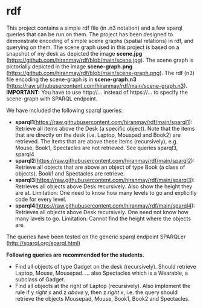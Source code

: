 # rdf
This project contains a simple rdf file (in .n3 notation) and a few sparql queries that can be run on them. The project has been designed to demonstrate encoding of simple scene graphs (spatial relations) in rdf, and querying on them. 
The scene graph used in this project is based on a snapshot of my desk as depicted the image **scene.jpg** (https://github.com/hiranmay/rdf/blob/main/scene.jpg). 
The scene graph is pictorially depicted in the image **scene-graph.png** (https://github.com/hiranmay/rdf/blob/main/scene-graph.png).
The rdf (n3) file encoding the scene-graph is in **scene-graph.n3** (https://raw.githubusercontent.com/hiranmay/rdf/main/scene-graph.n3). 
  **IMPORTANT:** You have to use http://... instead of https://... to specify the scene-graph with SPARQL endpoint.

We have included the following sparql queries:
* **sparql1**(https://raw.githubusercontent.com/hiranmay/rdf/main/sparql1): Retrieve all items above the Desk (a specific object). Note that the items that are directly on the desk (i.e. Laptop, Mouspad and Book2) are retrieved. The items that are above these items (recursively), e.g. Mouse, Book1, Spectacles are not retrieved. See queries sparql3, sparql4
*  **sparql2**(https://raw.githubusercontent.com/hiranmay/rdf/main/sparql2): Retrieve all objects that are above an object of type Book (a class of objects). Book1 and Spectacles are retrieve.
*  **sparql3**(https://raw.githubusercontent.com/hiranmay/rdf/main/sparql3): Retrieves all objects above Desk recursively. Also show the height they are at. Limitation: One need to know how many levels to go and explicitly code for every level.
*  **sparql4**(https://raw.githubusercontent.com/hiranmay/rdf/main/sparql4): Retrieves all objects above Desk recursively. One need not know how many lavels to go. Limitation: Cannot find the height where the objects are.


The queries have been tested on the generic sparql endpoint SPARQLer (http://sparql.org/sparql.html)

**Following queries are recommended for the students.**

* Find all objects of type Gadget on the desk (recursively). Should retrieve Laptop, Mouse, Mousepad. ... also Spectacles which is a Wearable, a subclass of Gadget.
* Find all objects at the right of Laptop (recursively). Also implement the rule if y *right* x and z *above* y, then z *right* x, i.e. the query should retrieve the objects Mousepad, Mouse, Book1, Book2 and Spectacles.
